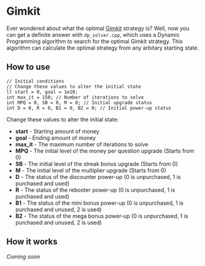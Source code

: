 # Gimkit
Ever wondered about what the optimal [Gimkit](https://gimkit.com) strategy is? Well, now you can get a definite answer with `dp_solver.cpp`, which uses a Dynamic Programming algorithm to search for the optimal Gimkit strategy. This algorithm can calculate the optimal strategy from any arbitary starting state.

## How to use
```
// Initial conditions
// Change these values to alter the initial state
ll start = 0, goal = 1e10;
int max_it = 150; // Number of iterations to solve
int MPQ = 0, SB = 0, M = 0; // Initial upgrade status
int D = 0, R = 0, B1 = 0, B2 = 0; // Initial power-up status
```

Change these values to alter the initial state:
* **start** - Starting amount of money
* **goal** - Ending amount of money
* **max_it** - The maximum number of iterations to solve
* **MPQ** - The initial level of the money per question upgrade (Starts from 0)
* **SB** - The initial level of the streak bonus upgrade (Starts from 0)
* **M** - The initial level of the multiplier upgrade (Starts from 0)
* **D** - The status of the discounter power-up (0 is unpurchased, 1 is purchased and used)
* **R** - The status of the rebooter power-up (0 is unpurchased, 1 is purchased and used)
* **B1** - The status of the mini bonus power-up (0 is unpurchased, 1 is purchased and unused, 2 is used)
* **B2** - The status of the mega bonus power-up (0 is unpurchased, 1 is purchased and unused, 2 is used)

## How it works
*Coming soon*

